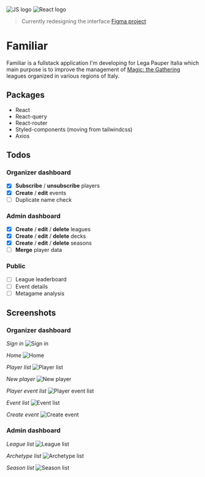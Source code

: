 ![JS logo](https://i.imgur.com/tvJMlaz.png)
![React logo](https://i.imgur.com/6srbJj2.png)

> Currently redesigning the interface 
> [Figma project](https://www.figma.com/file/tA7X71LhgGtvBw62BpRUuO/Familiar-re-design?node-id=10%3A385)

# Familiar
Familiar is a fullstack application I'm developing for Lega Pauper Italia which main purpose is to improve the management of [Magic: the Gathering](https://en.wikipedia.org/wiki/Magic:_The_Gathering) leagues organized in various regions of Italy. 

## Packages
- React
- React-query
- React-router
- Styled-components (moving from tailwindcss)
- Axios

## Todos

### Organizer dashboard 
- [x] **Subscribe** / **unsubscribe** players
- [x] **Create** / **edit** events
- [ ] Duplicate name check

### Admin dashboard
- [x] **Create** /  **edit** / **delete** leagues 
- [x] **Create** /  **edit** / **delete** decks 
- [x] **Create** /  **edit** / **delete** seasons 
- [ ] **Merge** player data 

### Public
- [ ] League leaderboard  
- [ ] Event details 
- [ ] Metagame analysis

## Screenshots

### Organizer dashboard

*Sign in*
![Sign in](https://i.imgur.com/4vmc0ya.png)

*Home*
![Home](https://i.imgur.com/KEEvLkM.png)

*Player list*
![Player list](https://i.imgur.com/cqDuSBO.png)

*New player*
![New player](https://i.imgur.com/xPvwzfK.png)

*Player event list*
![Player event list](https://i.imgur.com/I5p4z9m.png)

*Event list*
![Event list](https://i.imgur.com/D73PlyP.png)

*Create event*
![Create event](https://i.imgur.com/3NcTQwf.png)

### Admin dashboard

*League list*
![League list](https://i.imgur.com/yx8J8nU.png)

*Archetype list*
![Archetype list](https://i.imgur.com/IM8zOw6.png)

*Season list*
![Season list](https://i.imgur.com/ffel3v9.png)
